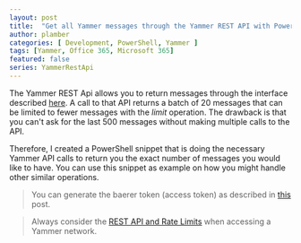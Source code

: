 ```yaml
---
layout: post
title:  "Get all Yammer messages through the Yammer REST API with PowerShell"
author: plamber
categories: [ Development, PowerShell, Yammer ]
tags: [Yammer, Office 365, Microsoft 365]
featured: false
series: YammerRestApi
---
```

The Yammer REST Api allows you to return messages through the interface described [here](https://developer.yammer.com/docs/messagesjson). A call to that API returns a batch of 20 messages that can be limited to fewer messages with the *limit* operation. The drawback is that you can't ask for the last 500 messages without making multiple calls to the API.

Therefore, I created a PowerShell snippet that is doing the necessary Yammer API calls to return you the exact number of messages you would like to have. You can use this snippet as example on how you might handle other similar operations. 

> You can generate the baerer token (access token) as described in <a href="/Access-Yammer-API-Through-Rest">this</a> post. 

> Always consider the <a href="https://developer.yammer.com/docs/rest-api-rate-limits">REST API and Rate Limits</a> when accessing a Yammer network. 

<script src="https://gist.github.com/plamber/7186fad364fb671b7d6ebe06347ef68c.js?file=getallmessages.ps1"></script>